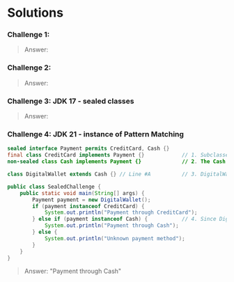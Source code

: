 # Solutions

### Challenge 1: 
> Answer:

### Challenge 2:
> Answer:

### Challenge 3: JDK 17 - sealed classes
> Answer: 

### Challenge 4: JDK 21 - instance of Pattern Matching
```java
sealed interface Payment permits CreditCard, Cash {}
final class CreditCard implements Payment {}            // 1. Subclasses must either be final, sealed or non-sealed
non-sealed class Cash implements Payment {}             // 2. The Cash class is declared as non-sealed, allowing it to have subclasses (DigitalWallet)

class DigitalWallet extends Cash {} // Line #A          // 3. DigitalWallet can extend Cash, because Cash class is non-sealed

public class SealedChallenge {
    public static void main(String[] args) {
        Payment payment = new DigitalWallet();
        if (payment instanceof CreditCard) {
            System.out.println("Payment through CreditCard");
        } else if (payment instanceof Cash) {           // 4. Since DigitalWallet is a subclass of Cash, the program prints Payment through Cash
            System.out.println("Payment through Cash");
        } else {
            System.out.println("Unknown payment method");
        }
    }
}

```
> Answer: "Payment through Cash"

